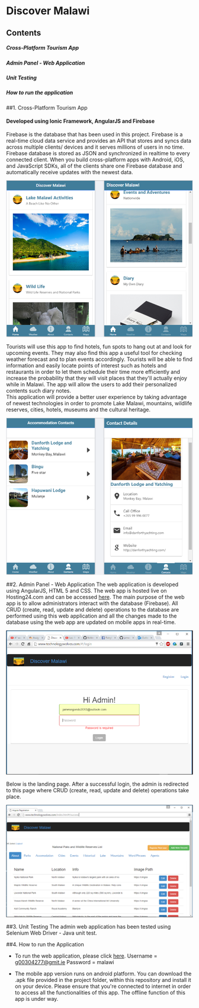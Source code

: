 # Discover Malawi

## Contents
##### Cross-Platform Tourism App
##### Admin Panel - Web Application
##### Unit Testing
##### How to run the application

##1. Cross-Platform Tourism App

#### Developed using Ionic Framework, AngularJS and Firebase
Firebase is the database that has been used in this project. Firebase is a real-time cloud data service and provides an API that stores and syncs data across multiple clients/ devices and it serves millions of users in no time. Firebase database is stored as JSON and synchronized in realtime to every connected client. When you build cross-platform apps with Android, iOS, and JavaScript SDKs, all of the clients share one Firebase database and automatically receive updates with the newest data.

![alt tag](https://github.com/jamesngondo2013/DiscoverMalawi/blob/master/images/startpage.PNG)

Tourists will use this app to find hotels, fun spots to hang out at and look for upcoming events.  They may also find this app a useful tool for checking weather forecast and to plan events accordingly. Tourists will be able to find information and easily locate points of interest such as hotels and restaurants in order to let them schedule their time more efficiently and increase the probability that they will visit places that they'll actually enjoy while in Malawi. The app will allow the users to add their personalized contents such diary notes.	
This application will provide a better user experience by taking advantage of newest technologies in order to promote Lake Malawi, mountains, wildlife reserves, cities, hotels, museums and the cultural heritage.

![alt tag](https://github.com/jamesngondo2013/DiscoverMalawi/blob/master/images/accomodation.PNG)

##2. Admin Panel - Web Application
The web application is developed using AngularJS, HTML 5 and CSS. The web app is hosted live on Hosting24.com and can be accessed [here](http://www.technologywolves.com/). The main purpose of the web app is to allow administrators interact with the database (Firebase). All CRUD (create, read, update and delete) operations to the database are performed using this web application and all the changes made to the database using the web app are updated on mobile apps in real-time. 

![alt tag](https://github.com/jamesngondo2013/DiscoverMalawi/blob/master/images/login.PNG)

Below is the landing page. After a successful login, the admin is redirected to this page where CRUD (create, read, update and delete) operations take place.

![alt tag](https://github.com/jamesngondo2013/DiscoverMalawi/blob/master/images/success_page.PNG)

##3. Unit Testing
The admin web application has been tested using Selenium Web Driver - Java unit test.

##4. How to run the Application
* To run the web application, please click [here](http://www.technologywolves.com/).
  Username = g00304277@gmit.ie
  Password = malawi

* The mobile app version runs on android platform. You can download the .apk file provided in the project folder, within this repository and install it on your device. Please ensure that you're connected to internet in order to access all the functionalities of this app. The offline function of this app is under way.
